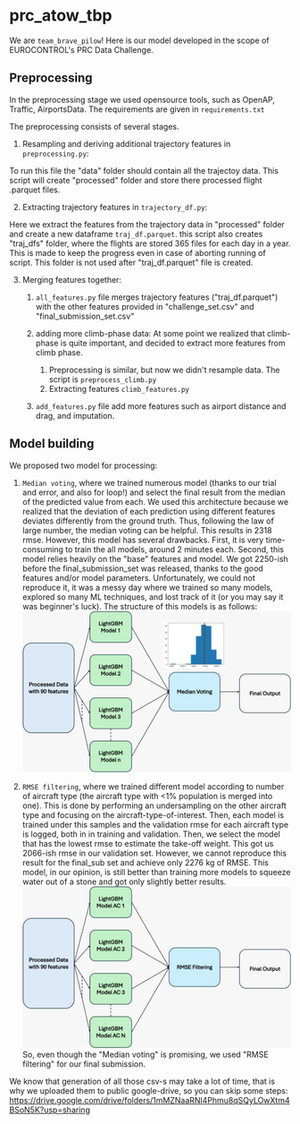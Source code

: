 # prc_atow_tbp
We are `team_brave_pilow`!
Here is our model developed in the scope of EUROCONTROL's PRC Data Challenge.

## Preprocessing

In the preprocessing stage we used opensource tools, such as OpenAP, Traffic, AirportsData.
The requirements are given in `requirements.txt`

The preprocessing consists of several stages.
1. Resampling and deriving additional trajectory features in `preprocessing.py`:

To run this file the "data" folder should contain all the trajectoy data. This script will create "processed" folder and store there processed flight .parquet files.

2. Extracting trajectory features in `trajectory_df.py`:

Here we extract the features from the trajectory data in "processed" folder and create a new dataframe `traj_df.parquet`. this script also creates "traj_dfs" folder, where the flights are stored 365 files for each day in a year. This is made to keep the progress even in case of aborting running of script. This folder is not used after "traj_df.parquet" file is created.

3. Merging features together:

    1. `all_features.py` file merges trajectory features ("traj_df.parquet") with the other features provided in "challenge_set.csv" and "final_submission_set.csv"

    2. adding more climb-phase data:
    At some point we realized that climb-phase is quite important, and decided to extract more features from climb phase.
        1. Preprocessing is similar, but now we didn't resample data. The script is `preprocess_climb.py`
        2. Extracting features `climb_features.py`
    
    3. `add_features.py` file add more features such as airport distance and drag, and imputation.

## Model building
We proposed two model for processing:
   
   1. `Median voting`, where we trained numerous model (thanks to our trial and error, and also for loop!) and select the final result from the median of the predicted value from each. We used this architecture because we realized that the deviation of each prediction using different features deviates differently from the ground truth. Thus, following the law of large number, the median voting can be helpful. This results in 2318 rmse. However, this model has several drawbacks. First, it is very time-consuming to train the all models, around 2 minutes each. Second, this model relies heavily on the "base" features and model. We got 2250-ish before the final_submission_set was released, thanks to the good features and/or model parameters. Unfortunately, we could not reproduce it, it was a messy day where we trained so many models, explored so many ML techniques, and lost track of it (or you may say it was beginner's luck). The structure of this models is as follows:
![Median voting](voting_model.jpeg) 
   
   2. `RMSE filtering`, where we trained different model according to number of aircraft type (the aircraft type with <1% population is merged into one). This is done by performing an undersampling on the other aircraft type and focusing on the aircraft-type-of-interest. Then, each model is trained under this samples and the validation rmse for each aircraft type is logged, both in in training and validation. Then, we select the model that has the lowest rmse to estimate the take-off weight. This got us 2066-ish rmse in our validation set. However, we cannot reproduce this result for the final_sub set and achieve only 2276 kg of RMSE. This model, in our opinion, is still better than training more models to squeeze water out of a stone and got only slightly better results.
![RMSE Filtering](RMSE_Filtering.jpeg) 
So, even though the "Median voting" is promising, we used "RMSE filtering" for our final submission.




We know that generation of all those csv-s may take a lot of time, that is why we uploaded them to public google-drive, so you can skip some steps:
https://drive.google.com/drive/folders/1mMZNaaRNl4Phmu8qSQyLOwXtm4BSoN5K?usp=sharing



